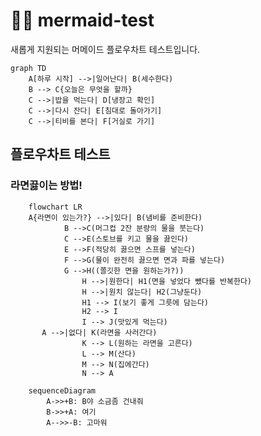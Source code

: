 # 🧜‍♀️ mermaid-test
새롭게 지원되는 머메이드 플로우차트 테스트입니다. 

```mermaid 
graph TD
    A[하루 시작] -->|일어난다| B(세수한다)
    B --> C{오늘은 무엇을 할까}
    C -->|밥을 먹는다| D[냉장고 확인]
    C -->|다시 잔다| E[침대로 돌아가기]
    C -->|티비를 본다| F[거실로 가기]
``` 
## 플로우차트 테스트
### 라면끓이는 방법!  

```mermaid
	flowchart LR
	A{라면이 있는가?} -->|있다| B(냄비를 준비한다)
			B -->C(머그컵 2잔 분량의 물을 붓는다)
			C -->E(스토브를 키고 물을 끓인다)
			E -->F(적당히 끓으면 스프를 넣는다)
			F -->G(물이 완전히 끓으면 면과 파를 넣는다)
			G -->H((쫄깃한 면을 원하는가?))
	        	H -->|원한다| H1(면을 넣었다 뺐다를 반복한다)
	        	H -->|원치 않는다| H2(그냥둔다)
	        	H1 --> I(보기 좋게 그릇에 담는다)
	        	H2 --> I
	        	I --> J(맛있게 먹는다)
	   A -->|없다| K(라면을 사러간다)
	    		K --> L(원하는 라면을 고른다)
	    		L --> M(산다)
	    		M --> N(집에간다)
	    		N --> A
```


```mermaid
	sequenceDiagram
	    A->>+B: B야 소금좀 건내줘
	    B->>+A: 여기
	    A-->>-B: 고마워
```

